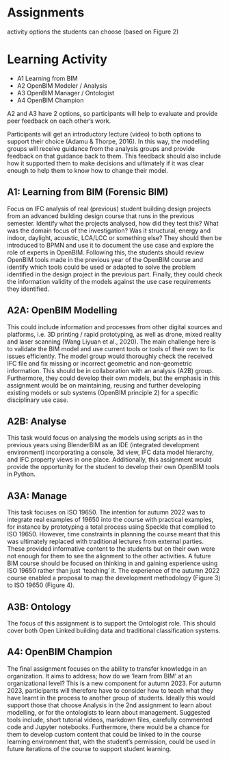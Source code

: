 # Assignments

activity options the students can choose (based on Figure 2)
#	Learning Activity
* A1	Learning from BIM 
* A2	OpenBIM Modeler / Analysis
* A3	OpenBIM Manager / Ontologist
* A4	OpenBIM Champion

A2 and A3 have 2 options, so participants will help to evaluate and provide peer feedback on each other’s work. 

Participants will get an introductory lecture (video) to both options to support their choice (Adamu & Thorpe, 2016). In this way, the modelling groups will receive guidance from the analysis groups and provide feedback on that guidance back to them. This feedback should also include how it supported them to make decisions and ultimately if it was clear enough to help them to know how to change their model.
## A1: Learning from BIM (Forensic BIM)
Focus on IFC analysis of real (previous) student building design projects from an advanced building design course that runs in the previous semester. Identify what the projects analysed, how did they test this? What was the domain focus of the investigation? Was it structural, energy and indoor, daylight, acoustic, LCA/LCC or something else? They should then be introduced to BPMN and use it to document the use case and explore the role of experts in OpenBIM. Following this, the students should review OpenBIM tools made in the previous year of the OpenBIM course and identify which tools could be used or adapted to solve the problem identified in the design project in the previous part. Finally, they could check the information validity of the models against the use case requirements they identified. 
## A2A: OpenBIM Modelling
This could include information and processes from other digital sources and platforms, i.e. 3D printing / rapid prototyping, as well as drone, mixed reality and laser scanning (Wang Liyuan et al., 2020). The main challenge here is to validate the BIM model and use current tools or tools of their own to fix issues efficiently. The model group would thoroughly check the received IFC file and fix missing or incorrect geometric and non-geometric information. This should be in collaboration with an analysis (A2B) group. Furthermore, they could develop their own models, but the emphasis in this assignment would be on maintaining, reusing and further developing existing models or sub systems (OpenBIM principle 2) for a specific disciplinary use case.
## A2B: Analyse
This task would focus on analysing the models using scripts as in the previous years using BlenderBIM as an IDE (integrated development environment) incorporating a console, 3d view, IFC data model hierarchy, and IFC property views in one place. Additionally, this assignment would provide the opportunity for the student to develop their own OpenBIM tools in Python.
## A3A: Manage
This task focuses on ISO 19650. The intention for autumn 2022 was to integrate real examples of 19650 into the course with practical examples, for instance by prototyping a total process using Speckle that complied to ISO 19650. However, time constraints in planning the course meant that this was ultimately replaced with traditional lectures from external parties. These provided informative content to the students but on their own were not enough for them to see the alignment to the other activities. A future BIM course should be focused on thinking in and gaining experience using ISO 19650 rather than just ‘teaching’ it. The experience of the autumn 2022 course enabled a proposal to map the development methodology (Figure 3) to ISO 19650 (Figure 4).
## A3B: Ontology
The focus of this assignment is to support the Ontologist role. This should cover both Open Linked building data and traditional classification systems.
## A4: OpenBIM Champion
The final assignment focuses on the ability to transfer knowledge in an organization. It aims to address; how do we ‘learn from BIM’ at an organizational level? This is a new component for autumn 2023. For autumn 2023, participants will therefore have to consider how to teach what they have learnt in the process to another group of students. Ideally this would support those that choose Analysis in the 2nd assignment to learn about modelling, or for the ontologists to learn about management. Suggested tools include, short tutorial videos, markdown files, carefully commented code and Jupyter notebooks. Furthermore, there would be a chance for them to develop custom content that could be linked to in the course learning environment that, with the student’s permission, could be used in future iterations of the course to support student learning.

